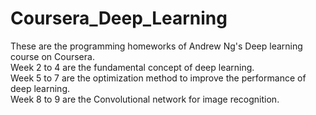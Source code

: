 # Coursera_Deep_Learning
These are the programming homeworks of Andrew Ng's Deep learning course on Coursera.  
Week 2 to 4 are the fundamental concept of deep learning.  
Week 5 to 7 are the optimization method to improve the performance of deep learning.  
Week 8 to 9 are the Convolutional network for image recognition.  

